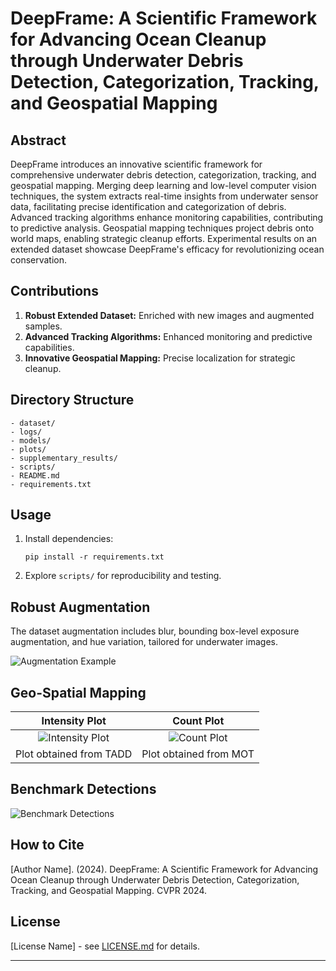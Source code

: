 # DeepFrame: A Scientific Framework for Advancing Ocean Cleanup through Underwater Debris Detection, Categorization, Tracking, and Geospatial Mapping

## Abstract

DeepFrame introduces an innovative scientific framework for comprehensive underwater debris detection, categorization, tracking, and geospatial mapping. Merging deep learning and low-level computer vision techniques, the system extracts real-time insights from underwater sensor data, facilitating precise identification and categorization of debris. Advanced tracking algorithms enhance monitoring capabilities, contributing to predictive analysis. Geospatial mapping techniques project debris onto world maps, enabling strategic cleanup efforts. Experimental results on an extended dataset showcase DeepFrame's efficacy for revolutionizing ocean conservation.

## Contributions

1. **Robust Extended Dataset:** Enriched with new images and augmented samples.
2. **Advanced Tracking Algorithms:** Enhanced monitoring and predictive capabilities.
3. **Innovative Geospatial Mapping:** Precise localization for strategic cleanup.

## Directory Structure

```
- dataset/
- logs/
- models/
- plots/
- supplementary_results/
- scripts/
- README.md
- requirements.txt
```

## Usage

1. Install dependencies:
   ```
   pip install -r requirements.txt
   ```
2. Explore `scripts/` for reproducibility and testing.

## Robust Augmentation

The dataset augmentation includes blur, bounding box-level exposure augmentation, and hue variation, tailored for underwater images.

![Augmentation Example](https://github.com/jesherjoshua/CVPR2024/assets/87414375/144d562f-94f1-4b2f-a250-b9059b20efbf)

## Geo-Spatial Mapping

| Intensity Plot | Count Plot |
|:--------------:|:----------:|
| ![Intensity Plot](https://github.com/jesherjoshua/CVPR2024/assets/87414375/468d5461-6d5f-46ce-82e0-19928c51629e) | ![Count Plot](https://github.com/jesherjoshua/CVPR2024/assets/87414375/d20b1356-30d3-475d-87fa-0ee03e01f495) |
|Plot obtained from TADD | Plot obtained from MOT |

## Benchmark Detections

![Benchmark Detections](https://github.com/jesherjoshua/CVPR2024/assets/87414375/c0d7b01d-d9ca-4204-9c3b-7fe4e3827f6b)

## How to Cite

[Author Name]. (2024). DeepFrame: A Scientific Framework for Advancing Ocean Cleanup through Underwater Debris Detection, Categorization, Tracking, and Geospatial Mapping. CVPR 2024.

## License

[License Name] - see [LICENSE.md](LICENSE.md) for details.

---

